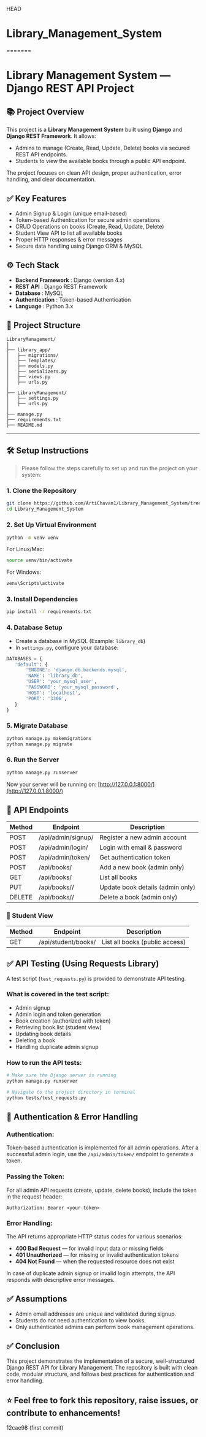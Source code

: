  HEAD
# Library_Management_System
=======
# Library Management System — Django REST API Project

## 📚 Project Overview

This project is a **Library Management System** built using **Django** and **Django REST Framework**.
It allows:
- Admins to manage (Create, Read, Update, Delete) books via secured REST API endpoints.
- Students to view the available books through a public API endpoint.

The project focuses on clean API design, proper authentication, error handling, and clear documentation.

## ✅ Key Features

- Admin Signup & Login (unique email-based)
- Token-based Authentication for secure admin operations
- CRUD Operations on books (Create, Read, Update, Delete)
- Student View API to list all available books
- Proper HTTP responses & error messages
- Secure data handling using Django ORM & MySQL

## ⚙️ Tech Stack

- **Backend Framework** : Django (version 4.x)
- **REST API** : Django REST Framework
- **Database** : MySQL
- **Authentication** : Token-based Authentication
- **Language** : Python 3.x

## 📂 Project Structure

```text
LibraryManagement/
│
├── library_app/
│   ├── migrations/
│   ├── Templates/
│   ├── models.py
│   ├── serializers.py
│   ├── views.py
│   ├── urls.py
│   
├── LibraryManagement/
│   ├── settings.py
│   ├── urls.py
│
├── manage.py
├── requirements.txt
├── README.md
```

---

## 🛠️ Setup Instructions

> Please follow the steps carefully to set up and run the project on your system:

### 1. Clone the Repository
```bash
git clone https://github.com/ArtiChavan1/Library_Management_System/tree/main
cd Library_Management_System
```

### 2. Set Up Virtual Environment
```bash
python -m venv venv
```
For Linux/Mac:
```bash
source venv/bin/activate
```
For Windows:
```bash
venv\Scripts\activate
```

### 3. Install Dependencies
```bash
pip install -r requirements.txt
```

### 4. Database Setup
- Create a database in MySQL (Example: `library_db`)
- In `settings.py`, configure your database:
```python
DATABASES = {
   'default': {
       'ENGINE': 'django.db.backends.mysql',
       'NAME': 'library_db',
       'USER': 'your_mysql_user',
       'PASSWORD': 'your_mysql_password',
       'HOST': 'localhost',
       'PORT': '3306',
   }
}
```

### 5. Migrate Database
```bash
python manage.py makemigrations
python manage.py migrate
```

### 6. Run the Server
```bash
python manage.py runserver
```
Now your server will be running on:
[http://127.0.0.1:8000/](http://127.0.0.1:8000/)


## 🚀 API Endpoints

| Method | Endpoint                 | Description                           |
|--------|--------------------------|---------------------------------------|
| POST   | /api/admin/signup/       | Register a new admin account          |
| POST   | /api/admin/login/        | Login with email & password           |
| POST   | /api/admin/token/        | Get authentication token              |
| POST   | /api/books/              | Add a new book (admin only)           |
| GET    | /api/books/              | List all books                        |
| PUT    | /api/books/<id>/         | Update book details (admin only)      |
| DELETE | /api/books/<id>/         | Delete a book (admin only)            |

### 📖 Student View

| Method | Endpoint                  | Description                           |
|--------|---------------------------|---------------------------------------|
| GET    | /api/student/books/       | List all books (public access)        |


## ✅ API Testing (Using Requests Library)

A test script (`test_requests.py`) is provided to demonstrate API testing.

### What is covered in the test script:
- Admin signup
- Admin login and token generation
- Book creation (authorized with token)
- Retrieving book list (student view)
- Updating book details
- Deleting a book
- Handling duplicate admin signup

### How to run the API tests:
```bash
# Make sure the Django server is running
python manage.py runserver

# Navigate to the project directory in terminal
python tests/test_requests.py
```

## 🔐 Authentication & Error Handling

### Authentication:
Token-based authentication is implemented for all admin operations.
After a successful admin login, use the `/api/admin/token/` endpoint to generate a token.

### Passing the Token:
For all admin API requests (create, update, delete books), include the token in the request header:
```http
Authorization: Bearer <your-token>
```

### Error Handling:
The API returns appropriate HTTP status codes for various scenarios:
- **400 Bad Request** — for invalid input data or missing fields
- **401 Unauthorized** — for missing or invalid authentication tokens
- **404 Not Found** — when the requested resource does not exist

In case of duplicate admin signup or invalid login attempts, the API responds with descriptive error messages.

## ✅ Assumptions

- Admin email addresses are unique and validated during signup.
- Students do not need authentication to view books.
- Only authenticated admins can perform book management operations.

## ✅ Conclusion

This project demonstrates the implementation of a secure, well-structured Django REST API for Library Management.
The repository is built with clean code, modular structure, and follows best practices for authentication and error handling.

## ⭐ Feel free to fork this repository, raise issues, or contribute to enhancements!

 12cae98 (first commit)
